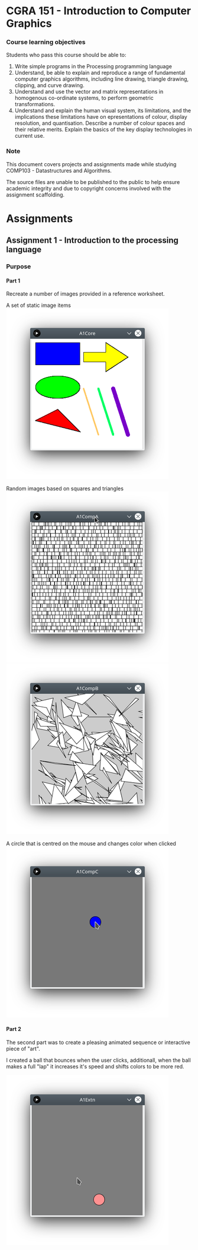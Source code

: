 # CGRA 151 - Introduction to Computer Graphics

### Course learning objectives
Students who pass this course should be able to:

1. Write simple programs in the Processing programming language
2. Understand, be able to explain and reproduce a range of fundamental computer graphics algorithms, including line drawing, triangle drawing, clipping, and curve drawing.
3. Understand and use the vector and matrix representations in homogenous co-ordinate systems, to perform geometric transformations.
4. Understand and explain the human visual system, its limitations, and the implications these limitations have on epresentations of colour, display resolution, and quantisation. Describe a number of colour spaces and their relative merits. Explain the basics of the key display technologies in current use.


### Note
This document covers projects and assignments made while studying COMP103 - Datastructures and Algorithms.

The source files are unable to be published to the public to help ensure academic integrity and due to copyright concerns involved with the assignment scaffolding.

# Assignments

## Assignment 1 - Introduction to the processing language
### Purpose
#### Part 1
Recreate a number of images provided in a reference worksheet.

A set of static image items
![Screenshot from image](docs/assignment1-screenshot-01.png)

Random images based on squares and triangles
![Screenshot from image](docs/assignment1-screenshot-02.png)
![Screenshot from image](docs/assignment1-screenshot-03.png)

A circle that is centred on the mouse and changes color when clicked
![Screenshot from image](docs/assignment1-screenshot-04.png)

#### Part 2
The second part was to create a pleasing animated sequence or interactive piece of "art". 

I created a ball that bounces when the user clicks, additionall, when the ball makes a full "lap" it increases it's speed and shifts colors to be more red.

![Screenshot from image](docs/assignment1-screenshot-05.png)

